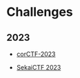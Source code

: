# Challenges

## 2023
* [corCTF-2023](/gitbook/challenges/corCTF-2023/README.md)

* [SekaiCTF 2023](/gitbook/challenges/sekaictf2023/README.md)
